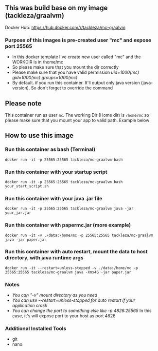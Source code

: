 ## This was build base on my image (tackleza/graalvm)

Docker Hub: https://hub.docker.com/r/tackleza/mc-graalvm

### Purpose of this images is pre-created user "mc" and expose port 25565

- In this docker template I've create new user called "mc" and the WORKDIR is in /home/mc
- So please make sure that you mount the dir correctly
- Please make sure that you have valid permission *uid=1000(mc) gid=1000(mc) groups=1000(mc)*
- By default. if you run this container. It'll output only java version (java-version). So don't forget to override the command

## Please note
This container run as user `mc`. The working Dir (Home dir) is `/home/mc` so please make sure that you mount your app to valid path. Example below

## How to use this image

### Run this container as bash (Terminal)
    docker run -it -p 25565:25565 tackleza/mc-graalvm bash
### Run this container with your startup script
    docker run -it -p 25565:25565 tackleza/mc-graalvm bash your_start_script.sh
### Run this container with your java .jar file
    docker run -it -p 25565:25565 tackleza/mc-graalvm java -jar your_jar.jar
### Run this container with papermc.jar (more example)
    docker run -it -v ./data:/home/mc -p 25565:25565 tackleza/mc-graalvm java -jar paper.jar
### Run this container with auto restart, mount the data to host directory, with java runtime args
    docker run -it --restart=unless-stopped -v ./data:/home/mc -p 25565:25565 tackleza/mc-graalvm java -Xmx4G -jar paper.jar

### Notes

- *You can "-v" mount directory as you need*
- *You can use --restart=unless-stopped for auto restart if your application crash*
- *You can change the port to something else like -p 4826:25565* In this case, it's will expose port to your host as port 4826

### Additional Installed Tools
- git
- nano
